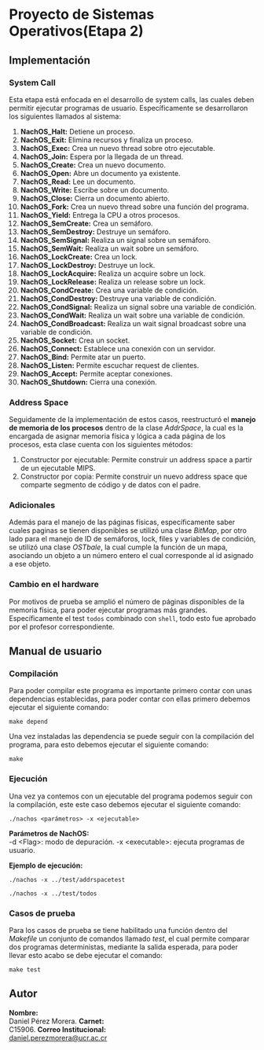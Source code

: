 # Proyecto de Sistemas Operativos(Etapa 2)

## Implementación

### System Call

Esta etapa está enfocada en el desarrollo de system calls, las cuales deben permitir ejecutar programas de usuario. Específicamente se desarrollaron los siguientes llamados al sistema:

1. **NachOS_Halt:** Detiene un proceso.
2. **NachOS_Exit:** Elimina recursos y finaliza un proceso.
3. **NachOS_Exec:** Crea un nuevo thread sobre otro ejecutable.
4. **NachOS_Join:** Espera por la llegada de un thread.
5. **NachOS_Create:** Crea un nuevo documento.
6. **NachOS_Open:** Abre un documento ya existente.
7. **NachOS_Read:** Lee un documento.
8. **NachOS_Write:** Escribe sobre un documento.
9. **NachOS_Close:** Cierra un documento abierto.
10. **NachOS_Fork:** Crea un nuevo thread sobre una función del programa.
11. **NachOS_Yield:** Entrega la CPU a otros procesos.
12. **NachOS_SemCreate:** Crea un semáforo.
13. **NachOS_SemDestroy:** Destruye un semáforo.
14. **NachOS_SemSignal:** Realiza un signal sobre un semáforo.
15. **NachOS_SemWait:** Realiza un wait sobre un semáforo.
16. **NachOS_LockCreate:** Crea un lock.
17. **NachOS_LockDestroy:** Destruye un lock.
18. **NachOS_LockAcquire:** Realiza un acquire sobre un lock.
19. **NachOS_LockRelease:** Realiza un release sobre un lock.
20. **NachOS_CondCreate:** Crea una variable de condición.
21. **NachOS_CondDestroy:** Destruye una variable de condición.
22. **NachOS_CondSignal:** Realiza un signal sobre una variable de condición.
23. **NachOS_CondWait:** Realiza un wait sobre una variable de condición.
24. **NachOS_CondBroadcast:** Realiza un wait signal broadcast sobre una variable de condición.
25. **NachOS_Socket:** Crea un socket.
26. **NachOS_Connect:** Establece una conexión con un servidor.
27. **NachOS_Bind:** Permite atar un puerto.
28. **NachOS_Listen:** Permite escuchar request de clientes.
29. **NachOS_Accept:** Permite aceptar conexiones.
30. **NachOS_Shutdown:** Cierra una conexión.

### Address Space

Seguidamente de la implementación de estos casos, reestructuró el **manejo de memoria de los procesos**
dentro de la clase *AddrSpace*, la cual es la encargada de asignar memoria física y lógica a cada página de los procesos, esta clase cuenta con los siguientes métodos:
1. Constructor por ejecutable: Permite construir un address space a partir de un ejecutable MIPS.
2. Constructor por copia: Permite construir un nuevo address space que comparte segmento de código
y de datos con el padre.

### Adicionales

Además para el manejo de las páginas físicas, específicamente saber cuales paginas se tienen disponibles se utilizó una clase *BitMap*, por otro lado para el manejo de ID de semáforos, lock, files y variables de condición, se utilizó una clase *OSTbale*, la cual cumple la función de un mapa, asociando un objeto a un número entero el cual corresponde al id asignado a ese objeto.

### Cambio en el hardware

Por motivos de prueba se amplió el número de páginas disponibles de la memoria física, para poder ejecutar programas más grandes. Específicamente el test `todos` combinado con `shell`, todo esto fue aprobado por el profesor correspondiente.

## Manual de usuario

### Compilación
Para poder compilar este programa es importante primero contar con unas dependencias establecidas,
para poder contar con ellas primero debemos ejecutar el siguiente comando:
```
make depend
```
Una vez instaladas las dependencia se puede seguir con la compilación del programa, para esto debemos ejecutar el siguiente comando:
```
make
```

### Ejecución
Una vez ya contemos con un ejecutable del programa podemos seguir con la compilación, este este caso
debemos ejecutar el siguiente comando:

```
./nachos <parámetros> -x <ejecutable>
```

**Parámetros de NachOS:**  
-d <Flag\>: modo de depuración.
-x <executable\>: ejecuta programas de usuario.

**Ejemplo de ejecución:**  
```
./nachos -x ../test/addrspacetest
```
```
./nachos -x ../test/todos
```

### Casos de prueba
Para los casos de prueba se tiene habilitado una función dentro del *Makefile* un conjunto de
comandos llamado *test*, el cual permite comparar dos programas deterministas, mediante la salida
esperada, para poder llevar esto acabo se debe ejecutar el comando:
```
make test
```

## Autor
**Nombre:**  
Daniel Pérez Morera.
**Carnet:**  
C15906.
**Correo Institucional:**  
daniel.perezmorera@ucr.ac.cr
